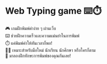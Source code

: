 # Web Typing game ⌨️⏱️

🎮 เกมฝึกพิมพ์คำง่าย ๆ ผ่านเว็บ  
⌨️ ช่วยฝึกความเร็วและความแม่นยำในการพิมพ์  
⏱️ แค่พิมพ์คำให้ทันเวลาก็พอ!  
👨‍🎓 เหมาะสำหรับมือใหม่ นักเรียน นักศึกษา หรือใครก็ตาม  
🚀 มาลองฝึกทักษะการพิมพ์ของคุณกันเลย!
